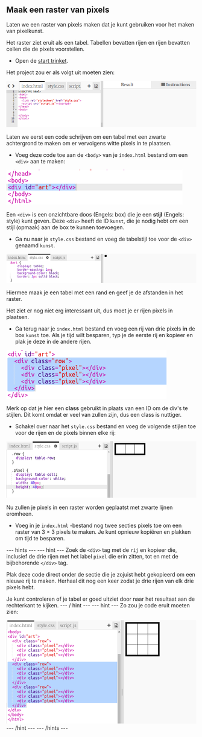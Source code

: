 ## Maak een raster van pixels

Laten we een raster van pixels maken dat je kunt gebruiken voor het maken van pixelkunst.

Het raster ziet eruit als een tabel. Tabellen bevatten rijen en rijen bevatten cellen die de pixels voorstellen.

+ Open de [start trinket](http://jumpto.cc/web-pixel).

Het project zou er als volgt uit moeten zien:

![screenshot](images/pixel-starter.png)

Laten we eerst een code schrijven om een ​​tabel met een zwarte achtergrond te maken om er vervolgens witte pixels in te plaatsen.

+ Voeg deze code toe aan de `<body>` van je `index.html` bestand om een ​​ `<div>` aan te maken:

![screenshot](images/pixel-art-art.png)

Een `<div>` is een onzichtbare doos (Engels: box) die je een **stijl** (Engels: style) kunt geven. Deze `<div>` heeft de ID `kunst`, die je nodig hebt om een stijl (opmaak) aan de box te kunnen toevoegen.

+ Ga nu naar je `style.css` bestand en voeg de tabelstijl toe voor de `<div>` genaamd `kunst`.

![screenshot](images/pixel-art-style.png)

Hiermee maak je een tabel met een rand en geef je de afstanden in het raster.

Het ziet er nog niet erg interessant uit, dus moet je er rijen pixels in plaatsen.

+ Ga terug naar je `index.html` bestand en voeg een rij van drie pixels **in** de box `kunst` toe. Als je tijd wilt besparen, typ je de eerste rij en kopieer en plak je deze in de andere rijen.

![screenshot](images/pixel-art-row.png)

Merk op dat je hier een **class** gebruikt in plaats van een ID om de div's te stijlen. Dit komt omdat er veel van zullen zijn, dus een class is nuttiger.

+ Schakel over naar het `style.css` bestand en voeg de volgende stijlen toe voor de rijen en de pixels binnen elke rij:

![screenshot](images/pixel-art-row-style.png)

Nu zullen je pixels in een raster worden geplaatst met zwarte lijnen eromheen.

+ Voeg in je `index.html` -bestand nog twee secties pixels toe om een ​​raster van 3 × 3 pixels te maken. Je kunt opnieuw kopiëren en plakken om tijd te besparen.

\--- hints \--- \--- hint \--- Zoek de `<div>` tag met de `rij` en kopieer die, inclusief de drie rijen met het label `pixel` die erin zitten, tot en met de bijbehorende `</div>` tag.

Plak deze code direct onder de sectie die je zojuist hebt gekopieerd om een ​​nieuwe rij te maken. Herhaal dit nog een keer zodat je drie rijen van elk drie pixels hebt.

Je kunt controleren of je tabel er goed uitziet door naar het resultaat aan de rechterkant te kijken. \--- / hint \--- \--- hint \--- Zo zou je code eruit moeten zien:

![screenshot](images/pixel-art-grid-3.png) \--- /hint \--- \--- /hints \---